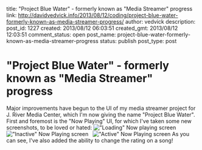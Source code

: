 title: "Project Blue Water" - formerly known as "Media Streamer" progress
link: http://davidvedvick.info/2013/08/12/coding/project-blue-water-formerly-known-as-media-streamer-progress/
author: vedvick
description: 
post_id: 1227
created: 2013/08/12 06:03:51
created_gmt: 2013/08/12 12:03:51
comment_status: open
post_name: project-blue-water-formerly-known-as-media-streamer-progress
status: publish
post_type: post

# "Project Blue Water" - formerly known as "Media Streamer" progress

Major improvements have begun to the UI of my media streamer project for J. River Media Center, which I'm now giving the name "Project Blue Water". First and foremost is the "Now Playing" UI, for which I've taken some new screenshots, to be loved or hated: !["Loading" Now playing screen](http://davidvedvick.info/wp-content/uploads/2013/08/loading_img-576x1024.png)   !["Inactive" Now Playing screen](http://davidvedvick.info/wp-content/uploads/2013/08/device-2013-08-12-075712-576x1024.png)   !["Active" Now Playing screen](http://davidvedvick.info/wp-content/uploads/2013/08/device-2013-08-12-075734-576x1024.png) As you can see, I've also added the ability to change the rating on a song!